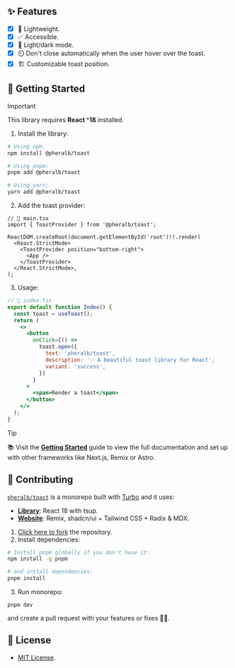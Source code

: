 ## ✨ Features

- [x] 🍂 Lightweight.
- [x] ✅ Accessible.
- [x] 🎨 Light/dark mode.
- [x] ⏲️ Don't close automatically when the user hover over the toast.
- [x] 🏗️ Customizable toast position.

## 🛫 Getting Started

> [!IMPORTANT]
> This library requires **React ^18** installed.

1. Install the library:

```bash
# Using npm:
npm install @pheralb/toast

# Using pnpm:
pnpm add @pheralb/toast

# Using yarn:
yarn add @pheralb/toast
```

2. Add the toast provider:

```tsx
// 📃 main.tsx
import { ToastProvider } from '@pheralb/toast';

ReactDOM.createRoot(document.getElementById('root')!).render(
  <React.StrictMode>
    <ToastProvider position="bottom-right">
      <App />
    </ToastProvider>
  </React.StrictMode>,
);
```

3. Usage:

```jsx
// 📃 index.tsx
export default function Index() {
  const toast = useToast();
  return (
    <>
      <button
        onClick={() =>
          toast.open({
            text: 'pheralb/toast',
            description: '✨ A beautiful toast library for React',
            variant: 'success',
          })
        }
      >
        <span>Render a toast</span>
      </button>
    </>
  );
}
```

> [!TIP]
> 📚 Visit the [**Getting Started**](https://toast.pheralb.dev/) guide to view the full documentation and set up with other frameworks like Next.js, Remix or Astro.

## 🤝 Contributing

[`pheralb/toast`](https://github.com/pheralb/toast) is a monorepo built with [Turbo](https://turbo.build/repo) and it uses:

- [**Library**](https://github.com/pheralb/toast/tree/main/library): React 18 with tsup.
- [**Website**](https://github.com/pheralb/toast/tree/main/website): Remix, shadcn/ui + Tailwind CSS + Radix & MDX.

1. [Click here to fork](https://github.com/pheralb/toast/fork) the repository.
2. Install dependencies:

```bash
# Install pnpm globally if you don't have it:
npm install -g pnpm

# and install dependencies:
pnpm install
```

3. Run monorepo:

```
pnpm dev
```

and create a pull request with your features or fixes 🚀✨.

## 📃 License

- [MIT License](https://github.com/pheralb/toast/blob/main/LICENSE).
